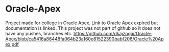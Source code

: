 # Oracle-Apex
Project made for college in Oracle Apex. Link to Oracle Apex expired but documentation is linked. This project was not part of github so it does not have any pushes, branches etc.
https://github.com/dkajzogaj/Oracle-Apex/blob/ca5416a86448fa064b23a160e61522390babf206/Oracle%20Apex.pdf
